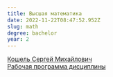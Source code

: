 ```yaml
---
title: Высшая математика
date: 2022-11-22T08:47:52.952Z
slug: math
degree: bachelor
year: 2
---
```


[Кошель Сергей Михайлович](/people/koshel) \
[Рабочая программа дисциплины](https://disk.yandex.ru/i/xqfJVBa-3p_4fQ)
